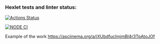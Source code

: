 ### Hexlet tests and linter status:

[![Actions Status](https://github.com/ymeu/frontend-project-46/workflows/hexlet-check/badge.svg)](https://github.com/ymeu/frontend-project-46/actions)

[![NODE CI](https://github.com/ymeu/frontend-project-46/actions/workflows/hexlet-check.yml/badge.svg)](https://github.com/ymeu/frontend-project-46/actions/workflows/nodejs.yml)

Example of the work
https://asciinema.org/a/jXUbdfucImjmBI4r3TpAtoJOf
